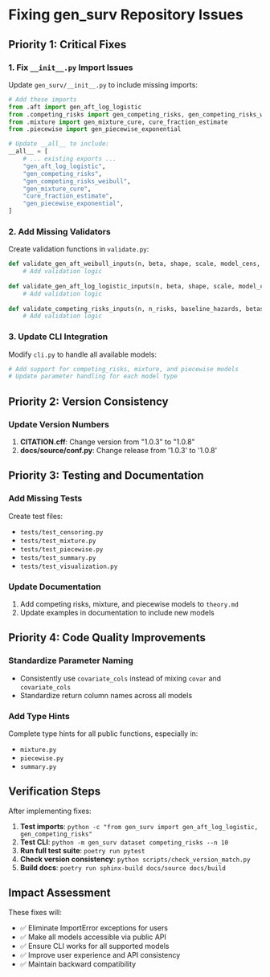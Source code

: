 # Fixing gen_surv Repository Issues

## Priority 1: Critical Fixes

### 1. Fix `__init__.py` Import Issues

Update `gen_surv/__init__.py` to include missing imports:

```python
# Add these imports
from .aft import gen_aft_log_logistic
from .competing_risks import gen_competing_risks, gen_competing_risks_weibull
from .mixture import gen_mixture_cure, cure_fraction_estimate
from .piecewise import gen_piecewise_exponential

# Update __all__ to include:
__all__ = [
    # ... existing exports ...
    "gen_aft_log_logistic",
    "gen_competing_risks", 
    "gen_competing_risks_weibull",
    "gen_mixture_cure",
    "cure_fraction_estimate", 
    "gen_piecewise_exponential",
]
```

### 2. Add Missing Validators

Create validation functions in `validate.py`:

```python
def validate_gen_aft_weibull_inputs(n, beta, shape, scale, model_cens, cens_par):
    # Add validation logic
    
def validate_gen_aft_log_logistic_inputs(n, beta, shape, scale, model_cens, cens_par):
    # Add validation logic
    
def validate_competing_risks_inputs(n, n_risks, baseline_hazards, betas, model_cens, cens_par):
    # Add validation logic
```

### 3. Update CLI Integration

Modify `cli.py` to handle all available models:

```python
# Add support for competing_risks, mixture, and piecewise models
# Update parameter handling for each model type
```

## Priority 2: Version Consistency

### Update Version Numbers

1. **CITATION.cff**: Change version from "1.0.3" to "1.0.8"
2. **docs/source/conf.py**: Change release from '1.0.3' to '1.0.8'

## Priority 3: Testing and Documentation

### Add Missing Tests

Create test files:
- `tests/test_censoring.py`
- `tests/test_mixture.py` 
- `tests/test_piecewise.py`
- `tests/test_summary.py`
- `tests/test_visualization.py`

### Update Documentation

1. Add competing risks, mixture, and piecewise models to `theory.md`
2. Update examples in documentation to include new models

## Priority 4: Code Quality Improvements

### Standardize Parameter Naming

- Consistently use `covariate_cols` instead of mixing `covar` and `covariate_cols`
- Standardize return column names across all models

### Add Type Hints

Complete type hints for all public functions, especially in:
- `mixture.py`
- `piecewise.py` 
- `summary.py`

## Verification Steps

After implementing fixes:

1. **Test imports**: `python -c "from gen_surv import gen_aft_log_logistic, gen_competing_risks"`
2. **Test CLI**: `python -m gen_surv dataset competing_risks --n 10`
3. **Run full test suite**: `poetry run pytest`
4. **Check version consistency**: `python scripts/check_version_match.py`
5. **Build docs**: `poetry run sphinx-build docs/source docs/build`

## Impact Assessment

These fixes will:
- ✅ Eliminate ImportError exceptions for users
- ✅ Make all models accessible via public API
- ✅ Ensure CLI works for all supported models
- ✅ Improve user experience and API consistency
- ✅ Maintain backward compatibility